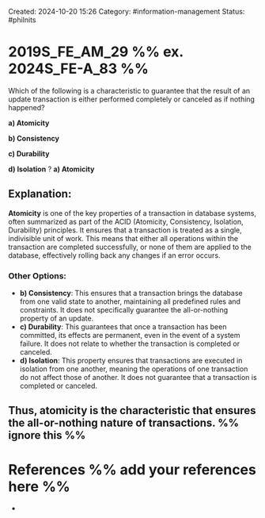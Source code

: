 Created: 2024-10-20 15:26
Category: #information-management 
Status: #philnits



# 2019S_FE_AM_29 %% ex. 2024S_FE-A_83 %%

Which of the following is a characteristic to guarantee that the result of an update transaction is either performed completely or canceled as if nothing happened? 

**a) Atomicity** 

**b) Consistency** 

**c) Durability** 

**d) Isolation**
?
**a) Atomicity** 
## **Explanation:**

**Atomicity** is one of the key properties of a transaction in database systems, often summarized as part of the ACID (Atomicity, Consistency, Isolation, Durability) principles. It ensures that a transaction is treated as a single, indivisible unit of work. This means that either all operations within the transaction are completed successfully, or none of them are applied to the database, effectively rolling back any changes if an error occurs.

### Other Options:

- **b) Consistency**: This ensures that a transaction brings the database from one valid state to another, maintaining all predefined rules and constraints. It does not specifically guarantee the all-or-nothing property of an update.
- **c) Durability**: This guarantees that once a transaction has been committed, its effects are permanent, even in the event of a system failure. It does not relate to whether the transaction is completed or canceled.
- **d) Isolation**: This property ensures that transactions are executed in isolation from one another, meaning the operations of one transaction do not affect those of another. It does not guarantee that a transaction is completed or canceled.

Thus, **atomicity** is the characteristic that ensures the all-or-nothing nature of transactions.
%% ignore this %%
---









# References %% add your references here %%
- 